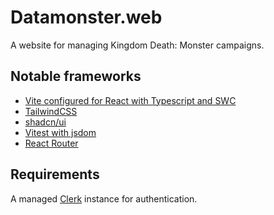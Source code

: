 # Datamonster.web

A website for managing Kingdom Death: Monster campaigns.

## Notable frameworks

- [Vite configured for React with Typescript and SWC](https://vitejs.dev/)
- [TailwindCSS](https://tailwindcss.com/)
- [shadcn/ui](https://ui.shadcn.com/docs)
- [Vitest with jsdom](https://vitest.dev/)
- [React Router](https://reactrouter.com/en/main)

## Requirements

A managed [Clerk](https://clerk.com/) instance for authentication.  
